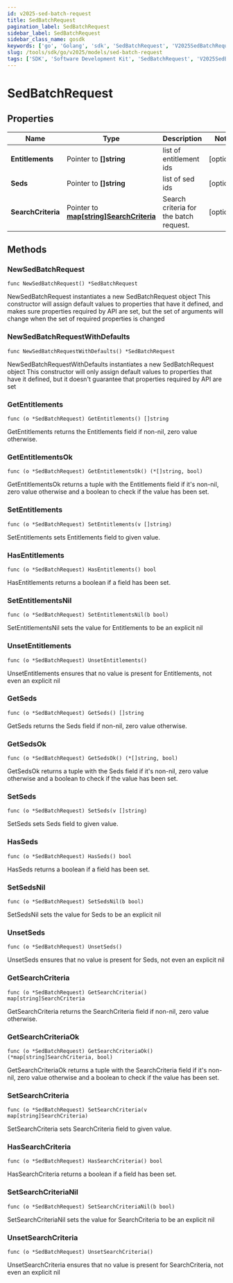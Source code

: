 ```yaml
---
id: v2025-sed-batch-request
title: SedBatchRequest
pagination_label: SedBatchRequest
sidebar_label: SedBatchRequest
sidebar_class_name: gosdk
keywords: ['go', 'Golang', 'sdk', 'SedBatchRequest', 'V2025SedBatchRequest'] 
slug: /tools/sdk/go/v2025/models/sed-batch-request
tags: ['SDK', 'Software Development Kit', 'SedBatchRequest', 'V2025SedBatchRequest']
---
```


# SedBatchRequest

## Properties

Name | Type | Description | Notes
------------ | ------------- | ------------- | -------------
**Entitlements** | Pointer to **[]string** | list of entitlement ids | [optional] 
**Seds** | Pointer to **[]string** | list of sed ids | [optional] 
**SearchCriteria** | Pointer to [**map[string]SearchCriteria**](search-criteria) | Search criteria for the batch request. | [optional] 

## Methods

### NewSedBatchRequest

`func NewSedBatchRequest() *SedBatchRequest`

NewSedBatchRequest instantiates a new SedBatchRequest object
This constructor will assign default values to properties that have it defined,
and makes sure properties required by API are set, but the set of arguments
will change when the set of required properties is changed

### NewSedBatchRequestWithDefaults

`func NewSedBatchRequestWithDefaults() *SedBatchRequest`

NewSedBatchRequestWithDefaults instantiates a new SedBatchRequest object
This constructor will only assign default values to properties that have it defined,
but it doesn't guarantee that properties required by API are set

### GetEntitlements

`func (o *SedBatchRequest) GetEntitlements() []string`

GetEntitlements returns the Entitlements field if non-nil, zero value otherwise.

### GetEntitlementsOk

`func (o *SedBatchRequest) GetEntitlementsOk() (*[]string, bool)`

GetEntitlementsOk returns a tuple with the Entitlements field if it's non-nil, zero value otherwise
and a boolean to check if the value has been set.

### SetEntitlements

`func (o *SedBatchRequest) SetEntitlements(v []string)`

SetEntitlements sets Entitlements field to given value.

### HasEntitlements

`func (o *SedBatchRequest) HasEntitlements() bool`

HasEntitlements returns a boolean if a field has been set.

### SetEntitlementsNil

`func (o *SedBatchRequest) SetEntitlementsNil(b bool)`

 SetEntitlementsNil sets the value for Entitlements to be an explicit nil

### UnsetEntitlements
`func (o *SedBatchRequest) UnsetEntitlements()`

UnsetEntitlements ensures that no value is present for Entitlements, not even an explicit nil
### GetSeds

`func (o *SedBatchRequest) GetSeds() []string`

GetSeds returns the Seds field if non-nil, zero value otherwise.

### GetSedsOk

`func (o *SedBatchRequest) GetSedsOk() (*[]string, bool)`

GetSedsOk returns a tuple with the Seds field if it's non-nil, zero value otherwise
and a boolean to check if the value has been set.

### SetSeds

`func (o *SedBatchRequest) SetSeds(v []string)`

SetSeds sets Seds field to given value.

### HasSeds

`func (o *SedBatchRequest) HasSeds() bool`

HasSeds returns a boolean if a field has been set.

### SetSedsNil

`func (o *SedBatchRequest) SetSedsNil(b bool)`

 SetSedsNil sets the value for Seds to be an explicit nil

### UnsetSeds
`func (o *SedBatchRequest) UnsetSeds()`

UnsetSeds ensures that no value is present for Seds, not even an explicit nil
### GetSearchCriteria

`func (o *SedBatchRequest) GetSearchCriteria() map[string]SearchCriteria`

GetSearchCriteria returns the SearchCriteria field if non-nil, zero value otherwise.

### GetSearchCriteriaOk

`func (o *SedBatchRequest) GetSearchCriteriaOk() (*map[string]SearchCriteria, bool)`

GetSearchCriteriaOk returns a tuple with the SearchCriteria field if it's non-nil, zero value otherwise
and a boolean to check if the value has been set.

### SetSearchCriteria

`func (o *SedBatchRequest) SetSearchCriteria(v map[string]SearchCriteria)`

SetSearchCriteria sets SearchCriteria field to given value.

### HasSearchCriteria

`func (o *SedBatchRequest) HasSearchCriteria() bool`

HasSearchCriteria returns a boolean if a field has been set.

### SetSearchCriteriaNil

`func (o *SedBatchRequest) SetSearchCriteriaNil(b bool)`

 SetSearchCriteriaNil sets the value for SearchCriteria to be an explicit nil

### UnsetSearchCriteria
`func (o *SedBatchRequest) UnsetSearchCriteria()`

UnsetSearchCriteria ensures that no value is present for SearchCriteria, not even an explicit nil

